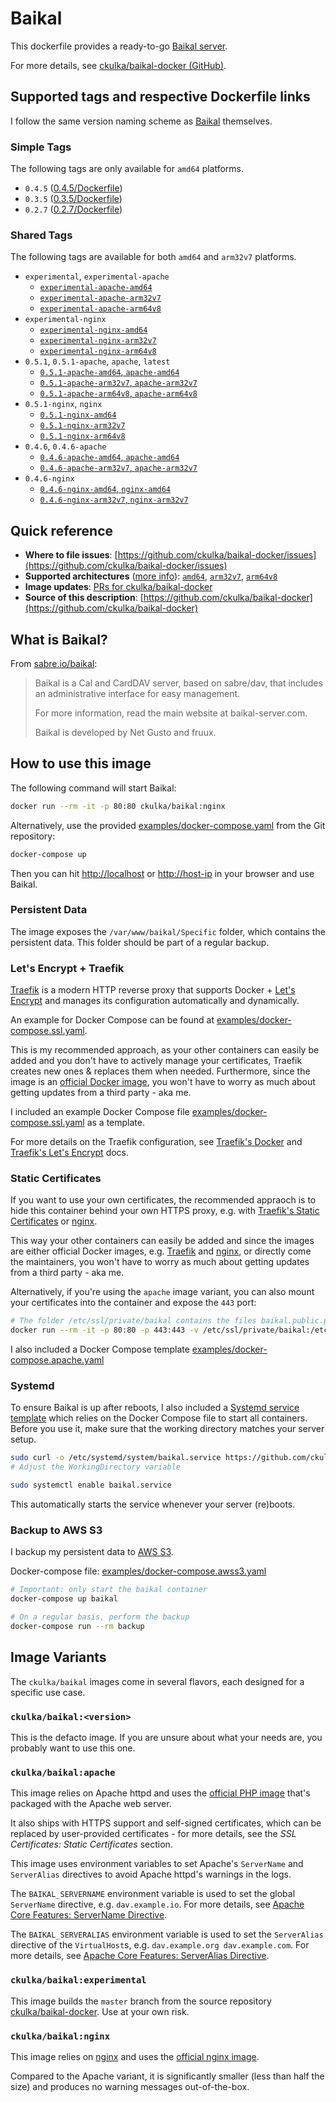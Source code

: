 # Baikal

This dockerfile provides a ready-to-go [Baikal server](http://sabre.io/baikal/).

For more details, see [ckulka/baikal-docker (GitHub)](https://github.com/ckulka/baikal-docker).

## Supported tags and respective Dockerfile links

I follow the same version naming scheme as [Baikal](http://sabre.io/baikal/) themselves.

### Simple Tags

The following tags are only available for `amd64` platforms.

- `0.4.5` ([0.4.5/Dockerfile](https://github.com/ckulka/baikal-docker/tree/0.4.5))
- `0.3.5` ([0.3.5/Dockerfile](https://github.com/ckulka/baikal-docker/tree/0.3.5))
- `0.2.7` ([0.2.7/Dockerfile](https://github.com/ckulka/baikal-docker/tree/0.2.7))

### Shared Tags

The following tags are available for both `amd64` and `arm32v7` platforms.

- `experimental`, `experimental-apache`
  - [`experimental-apache-amd64`](https://github.com/ckulka/baikal-docker/blob/master/apache.dockerfile)
  - [`experimental-apache-arm32v7`](https://github.com/ckulka/baikal-docker/blob/master/apache-qemu.dockerfile)
  - [`experimental-apache-arm64v8`](https://github.com/ckulka/baikal-docker/blob/master/apache-qemu.dockerfile)
- `experimental-nginx`
  - [`experimental-nginx-amd64`](https://github.com/ckulka/baikal-docker/blob/master/nginx.dockerfile)
  - [`experimental-nginx-arm32v7`](https://github.com/ckulka/baikal-docker/blob/master/nginx-qemu.dockerfile)
  - [`experimental-nginx-arm64v8`](https://github.com/ckulka/baikal-docker/blob/master/nginx-qemu.dockerfile)
- `0.5.1`, `0.5.1-apache`, `apache`, `latest`
  - [`0.5.1-apache-amd64`, `apache-amd64`](https://github.com/ckulka/baikal-docker/blob/0.5.1/apache.dockerfile)
  - [`0.5.1-apache-arm32v7`, `apache-arm32v7`](https://github.com/ckulka/baikal-docker/blob/0.5.1/apache-qemu.dockerfile)
  - [`0.5.1-apache-arm64v8`, `apache-arm64v8`](https://github.com/ckulka/baikal-docker/blob/0.5.1/apache-qemu.dockerfile)
- `0.5.1-nginx`, `nginx`
  - [`0.5.1-nginx-amd64`](https://github.com/ckulka/baikal-docker/blob/0.5.1/nginx.dockerfile)
  - [`0.5.1-nginx-arm32v7`](https://github.com/ckulka/baikal-docker/blob/0.5.1/nginx-qemu.dockerfile)
  - [`0.5.1-nginx-arm64v8`](https://github.com/ckulka/baikal-docker/blob/0.5.1/nginx-qemu.dockerfile)
- `0.4.6`, `0.4.6-apache`
  - [`0.4.6-apache-amd64`, `apache-amd64`](https://github.com/ckulka/baikal-docker/blob/0.4.6/Dockerfile.apache-amd64)
  - [`0.4.6-apache-arm32v7`, `apache-arm32v7`](https://github.com/ckulka/baikal-docker/blob/0.4.6/Dockerfile.apache-arm32v7)
- `0.4.6-nginx`
  - [`0.4.6-nginx-amd64`, `nginx-amd64`](https://github.com/ckulka/baikal-docker/blob/0.4.6/Dockerfile.nginx-amd64)
  - [`0.4.6-nginx-arm32v7`, `nginx-arm32v7`](https://github.com/ckulka/baikal-docker/blob/0.4.6/Dockerfile.nginx-arm32v7)

## Quick reference

- **Where to file issues**:
[https://github.com/ckulka/baikal-docker/issues](https://github.com/ckulka/baikal-docker/issues)
- **Supported architectures** ([more info](https://github.com/docker-library/official-images#architectures-other-than-amd64)):
[`amd64`](https://hub.docker.com/r/amd64/nginx/), [`arm32v7`](https://hub.docker.com/r/arm32v7/nginx/), [`arm64v8`](https://hub.docker.com/r/arm64v8/nginx/)
- **Image updates**:
[PRs for ckulka/baikal-docker](https://github.com/ckulka/baikal-docker/pulls)
- **Source of this description**:
[https://github.com/ckulka/baikal-docker](https://github.com/ckulka/baikal-docker)

## What is Baikal?

From [sabre.io/baikal](http://sabre.io/baikal/):

>Baikal is a Cal and CardDAV server, based on sabre/dav, that includes an administrative interface for easy management.
>
>For more information, read the main website at baikal-server.com.
>
>Baikal is developed by Net Gusto and fruux.

## How to use this image

The following command will start Baikal:

```bash
docker run --rm -it -p 80:80 ckulka/baikal:nginx
```

Alternatively, use the provided [examples/docker-compose.yaml](https://github.com/ckulka/baikal-docker/blob/master/examples/docker-compose.yaml) from the Git repository:

```bash
docker-compose up
```

Then you can hit [http://localhost](http://localhost) or [http://host-ip](http://host-ip) in your browser and use Baikal.

### Persistent Data

The image exposes the `/var/www/baikal/Specific` folder, which contains the persistent data. This folder should be part of a regular backup.

### Let's Encrypt + Traefik

[Traefik](https://traefik.io/) is a modern HTTP reverse proxy that supports Docker + [Let's Encrypt](https://letsencrypt.org) and manages its configuration automatically and dynamically.

An example for Docker Compose can be found at [examples/docker-compose.ssl.yaml](https://github.com/ckulka/baikal-docker/blob/master/examples/docker-compose.ssl.yaml).

This is my recommended approach, as your other containers can easily be added and you don't have to actively manage your certificates, Traefik creates new ones & replaces them when needed. Furthermore, since the image is an [official Docker image](https://hub.docker.com/_/traefik/), you won't have to worry as much about getting updates from a third party - aka me.

I included an example Docker Compose file [examples/docker-compose.ssl.yaml](https://github.com/ckulka/baikal-docker/blob/master/examples/docker-compose.ssl.yaml) as a template.

For more details on the Traefik configuration, see [Traefik's Docker](https://docs.traefik.io/configuration/backends/docker/) and [Traefik's Let's Encrypt](https://docs.traefik.io/configuration/acme/) docs.

### Static Certificates

If you want to use your own certificates, the recommended appraoch is to hide this container behind your own HTTPS proxy, e.g. with [Traefik's Static Certificates](https://docs.traefik.io/configuration/entrypoints/#static-certificates) or [nginx](https://hub.docker.com/_/nginx/).

This way your other containers can easily be added and since the images are either official Docker images, e.g. [Traefik](https://hub.docker.com/_/traefik/) and [nginx](https://hub.docker.com/_/nginx/), or  directly come the maintainers, you won't have to worry as much about getting updates from a third party - aka me.

Alternatively, if you're using the `apache` image variant, you can also mount your certificates into the container and expose the `443` port:

```bash
# The folder /etc/ssl/private/baikal contains the files baikal.public.pem and baikal.private.pem
docker run --rm -it -p 80:80 -p 443:443 -v /etc/ssl/private/baikal:/etc/ssl/private/:ro ckulka/baikal:apache
```

I also included a Docker Compose template [examples/docker-compose.apache.yaml](https://github.com/ckulka/baikal-docker/blob/master/examples/docker-compose.apache.yaml)

### Systemd

To ensure Baikal is up after reboots, I also included a [Systemd service template](https://github.com/ckulka/baikal-docker/blob/master/baikal.service) which relies on the Docker Compose file to start all containers. Before you use it, make sure that the working directory matches your server setup.

```bash
sudo curl -o /etc/systemd/system/baikal.service https://github.com/ckulka/baikal-docker/blob/master/baikal.service
# Adjust the WorkingDirectory variable

sudo systemctl enable baikal.service
```

This automatically starts the service whenever your server (re)boots.

### Backup to AWS S3

I backup my persistent data to [AWS S3](https://aws.amazon.com/de/s3).

Docker-compose file: [examples/docker-compose.awss3.yaml](https://github.com/ckulka/baikal-docker/blob/master/examples/docker-compose.awss3.yaml)

```bash
# Important: only start the baikal container
docker-compose up baikal

# On a regular basis, perform the backup
docker-compose run --rm backup
```

## Image Variants

The `ckulka/baikal` images come in several flavors, each designed for a specific use case.

### `ckulka/baikal:<version>`

This is the defacto image. If you are unsure about what your needs are, you probably want to use this one.

### `ckulka/baikal:apache`

This image relies on Apache httpd and uses the [official PHP image](https://hub.docker.com/_/php/) that's packaged with the Apache web server.

It also ships with HTTPS support and self-signed certificates, which can be replaced by user-provided certificates - for more details, see the *SSL Certificates: Static Certificates* section.

This image uses environment variables to set Apache's `ServerName` and `ServerAlias` directives to avoid Apache httpd's warnings in the logs.

The `BAIKAL_SERVERNAME` environment variable is used to set the global `ServerName` directive, e.g. `dav.example.io`. For more details, see [Apache Core Features: ServerName Directive](https://httpd.apache.org/docs/2.4/mod/core.html#servername).

The `BAIKAL_SERVERALIAS` environment variable is used to set the `ServerAlias` directive of the `VirtualHost`s, e.g. `dav.example.org dav.example.com`. For more details, see [Apache Core Features: ServerAlias Directive](https://httpd.apache.org/docs/2.4/mod/core.html#serveralias).

### `ckulka/baikal:experimental`

This image builds the `master` branch from the source repository [ckulka/baikal-docker](https://github.com/ckulka/baikal-docker). Use at your own risk.

### `ckulka/baikal:nginx`

This image relies on [nginx](https://www.nginx.com/) and uses the [official nginx image](https://hub.docker.com/_/nginx/).

Compared to the Apache variant, it is significantly smaller (less than half the size) and produces no warning messages out-of-the-box.
